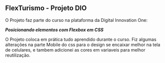 ## FlexTurismo - Projeto DIO
O Projeto faz parte do curso na plataforma da Digital Innovation One:

__*Posicionando elementos com Flexbox em CSS*__

O Projeto coloca em prática tudo aprendido durante o curso. Fiz algumas alterações na parte Mobile do css para o design se encaixar melhor na tela de celulares, e tambem adicionei as cores em variaveis para melhor reutilização.
